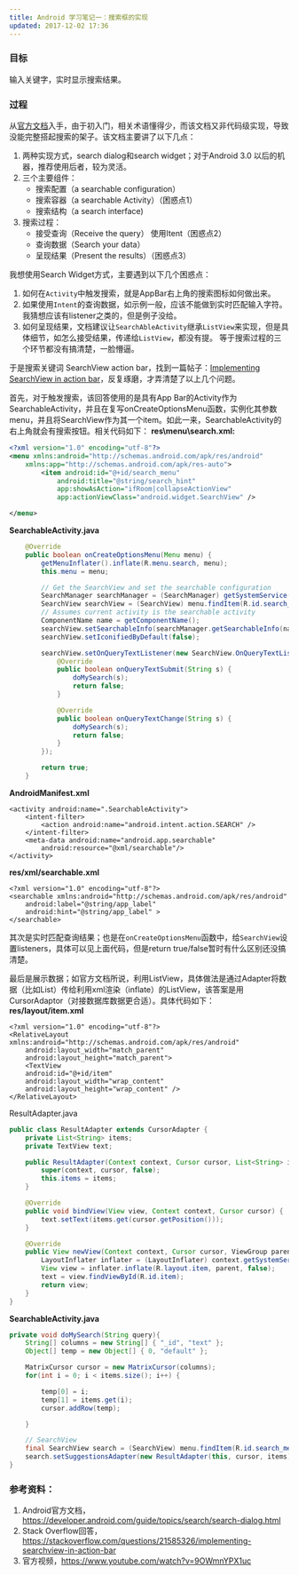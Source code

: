 ```yaml
---
title: Android 学习笔记一：搜索框的实现
updated: 2017-12-02 17:36
---
```


### 目标
输入关键字，实时显示搜索结果。

### 过程
从[官方文档](https://developer.android.com/guide/topics/search/search-dialog.html)入手，由于初入门，相关术语懂得少，而该文档又非代码级实现，导致没能完整搭起搜索的架子。该文档主要讲了以下几点：
1. 两种实现方式，search dialog和search widget；对于Android 3.0 以后的机器，推荐使用后者，较为灵活。
2. 三个主要组件：
	* 搜索配置（a searchable configuration）
	* 搜索容器（a searchable Activity）（困惑点1）
	* 搜索结构（a search interface)
3. 搜索过程：
	* 接受查询（Receive the query）
	  使用Itent（困惑点2）
	* 查询数据（Search your data）
	* 呈现结果（Present the results）（困惑点3）

我想使用Search Widget方式，主要遇到以下几个困惑点：
1. 如何在`Activity`中触发搜索，就是AppBar右上角的搜索图标如何做出来。
2. 如果使用`Intent`的查询数据，如示例一般，应该不能做到实时匹配输入字符。我猜想应该有listener之类的，但是例子没给。
3. 如何呈现结果，文档建议让`SearchAbleActivity`继承`ListView`来实现，但是具体细节，如怎么接受结果，传递给`ListView`，都没有提。
等于搜索过程的三个环节都没有搞清楚，一脸懵逼。

于是搜索关键词 SearchView action bar，找到一篇帖子：[Implementing SearchView in action bar](https://stackoverflow.com/questions/21585326/implementing-searchview-in-action-bar)，反复琢磨，才弄清楚了以上几个问题。

首先，对于触发搜索，该回答使用的是具有App Bar的Activity作为SearchableActivity，并且在复写onCreateOptionsMenu函数，实例化其参数menu，并且将SearchView作为其一个item。如此一来，SearchableActivity的右上角就会有搜索按钮。相关代码如下：
**res\menu\search.xml:**
```XML
<?xml version="1.0" encoding="utf-8"?>
<menu xmlns:android="http://schemas.android.com/apk/res/android"
    xmlns:app="http://schemas.android.com/apk/res-auto">
        <item android:id="@+id/search_menu"
            android:title="@string/search_hint"
            app:showAsAction="ifRoom|collapseActionView"
            app:actionViewClass="android.widget.SearchView" />

</menu>
```
**SearchableActivity.java**
```Java
    @Override
    public boolean onCreateOptionsMenu(Menu menu) {
        getMenuInflater().inflate(R.menu.search, menu);
        this.menu = menu;

        // Get the SearchView and set the searchable configuration
        SearchManager searchManager = (SearchManager) getSystemService(Context.SEARCH_SERVICE);
        SearchView searchView = (SearchView) menu.findItem(R.id.search_menu).getActionView();
        // Assumes current activity is the searchable activity
        ComponentName name = getComponentName();
        searchView.setSearchableInfo(searchManager.getSearchableInfo(name));
        searchView.setIconifiedByDefault(false);

        searchView.setOnQueryTextListener(new SearchView.OnQueryTextListener() {
            @Override
            public boolean onQueryTextSubmit(String s) {
                doMySearch(s);
                return false;
            }

            @Override
            public boolean onQueryTextChange(String s) {
                doMySearch(s);
                return false;
            }
        });

        return true;
    }
```

**AndroidManifest.xml**
```
<activity android:name=".SearchableActivity">
    <intent-filter>
        <action android:name="android.intent.action.SEARCH" />
    </intent-filter>
    <meta-data android:name="android.app.searchable"
        android:resource="@xml/searchable"/>
</activity>
```

**res/xml/searchable.xml**
```
<?xml version="1.0" encoding="utf-8"?>
<searchable xmlns:android="http://schemas.android.com/apk/res/android"
    android:label="@string/app_label"
    android:hint="@string/app_label" >
</searchable>
```
其次是实时匹配查询结果；也是在`onCreateOptionsMenu`函数中，给`SearchView`设置listeners，具体可以见上面代码，但是return true/false暂时有什么区别还没搞清楚。

最后是展示数据；如官方文档所说，利用ListView，具体做法是通过Adapter将数据（比如List<String>）传给利用xml渲染（inflate）的ListView，该答案是用CursorAdaptor（对接数据库数据更合适）。具体代码如下：
**res/layout/item.xml**
```
<?xml version="1.0" encoding="utf-8"?>
<RelativeLayout xmlns:android="http://schemas.android.com/apk/res/android"
    android:layout_width="match_parent"
    android:layout_height="match_parent">
    <TextView
    android:id="@+id/item"
    android:layout_width="wrap_content"
    android:layout_height="wrap_content" />
</RelativeLayout>
```

ResultAdapter.java
```Java
public class ResultAdapter extends CursorAdapter {
    private List<String> items;
    private TextView text;

    public ResultAdapter(Context context, Cursor cursor, List<String> items) {
        super(context, cursor, false);
        this.items = items;
    }

    @Override
    public void bindView(View view, Context context, Cursor cursor) {
        text.setText(items.get(cursor.getPosition()));
    }

    @Override
    public View newView(Context context, Cursor cursor, ViewGroup parent) {
        LayoutInflater inflater = (LayoutInflater) context.getSystemService(Context.LAYOUT_INFLATER_SERVICE);
        View view = inflater.inflate(R.layout.item, parent, false);
        text = view.findViewById(R.id.item);
        return view;
    }
}
```
**SearchableActivity.java**
```Java
private void doMySearch(String query){
    String[] columns = new String[] { "_id", "text" };
    Object[] temp = new Object[] { 0, "default" };

    MatrixCursor cursor = new MatrixCursor(columns);
    for(int i = 0; i < items.size(); i++) {

        temp[0] = i;
        temp[1] = items.get(i);
        cursor.addRow(temp);

    }

    // SearchView
    final SearchView search = (SearchView) menu.findItem(R.id.search_menu).getActionView();
    search.setSuggestionsAdapter(new ResultAdapter(this, cursor, items));
}
```

### 参考资料：
1. Android官方文档，https://developer.android.com/guide/topics/search/search-dialog.html
2. Stack Overflow回答，https://stackoverflow.com/questions/21585326/implementing-searchview-in-action-bar
3. 官方视频，https://www.youtube.com/watch?v=9OWmnYPX1uc









